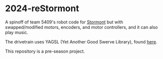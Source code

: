 # 2024-reStormont

A spinoff of team 5409's robot code for [Stormont](https://github.com/FRC5409/2024-Stormont) but with swapped/modified motors, encoders, and motor controllers, and it can also play music.

The drivetrain uses YAGSL (Yet Another Good Swerve Library), found [here](https://github.com/BroncBotz3481/YAGSL-Example).

This repository is a pre-season project.